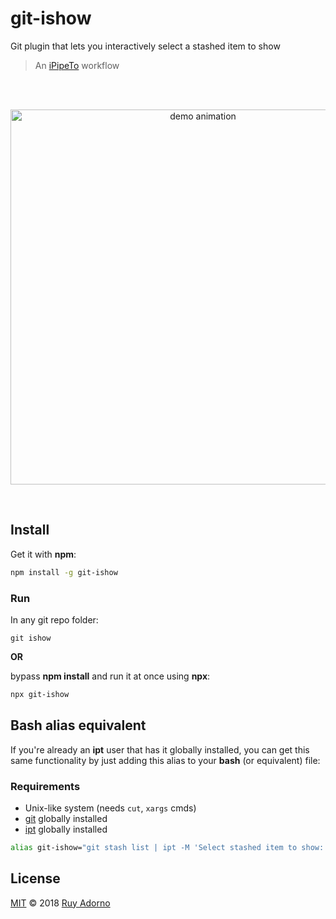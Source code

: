 # git-ishow

Git plugin that lets you interactively select a stashed item to show

> An [iPipeTo](https://github.com/ruyadorno/ipt) workflow

<br />
<br />

<p align="center">
<a href="https://asciinema.org/a/174389">
<img alt="demo animation" width="600" src="https://cdn.rawgit.com/ruyadorno/git-ishow/master/demo.svg" />
</a>
</p>

<br />

## Install

Get it with **npm**:

```sh
npm install -g git-ishow
```

### Run

In any git repo folder:

```
git ishow
```

**OR**

bypass **npm install** and run it at once using **npx**:

```sh
npx git-ishow
```

## Bash alias equivalent

If you're already an **ipt** user that has it globally installed, you can get this same functionality by just adding this alias to your **bash** (or equivalent) file:

### Requirements

- Unix-like system (needs `cut`, `xargs` cmds)
- [git](https://git-scm.com/) globally installed
- [ipt](https://www.npmjs.com/package/ipt) globally installed

```sh
alias git-ishow="git stash list | ipt -M 'Select stashed item to show:' --unquoted | cut -d ':' -f 1 | xargs git stash show -u"
```

## License

[MIT](LICENSE) © 2018 [Ruy Adorno](http://ruyadorno.com)

